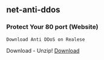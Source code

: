 ## net-anti-ddos
### Protect Your 80 port (Website)

 `Download Anti DDoS on Realese`
 
 Download - Unzip!
[Download](https://github.com/Geruays/net-anti-ddos/releases/tag/1.0)
